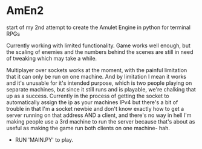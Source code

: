 # AmEn2
start of my 2nd attempt to create the Amulet Engine in python for terminal RPGs

Currently working with limited functionality. Game works well enough, but the scaling of enemies and the numbers behind the scenes are still in need of tweaking which may take a while. 

Multiplayer over sockets works at the moment, with the painful limitation that it can only be run on one machine. And by limitation I mean it works and it's unusable for it's intended purpose, which is two people playing on separate machines, but since it still runs and is playable, we're chalking that up as a success. Currently in the process of getting the socket to automatically assign the ip as your machines IPv4 but there's a bit of trouble in that I'm a socket newbie and don't know exactly how to get a server running on that address AND a client, and there's no way in hell I'm making people use a 3rd machine to run the server because that's about as useful as making the game run both clients on one machine- hah. 


- RUN 'MAIN.PY' to play.
